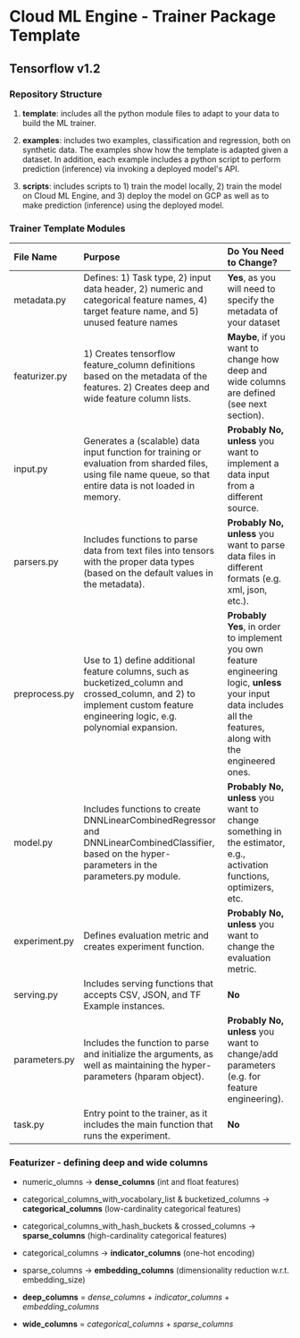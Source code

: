 # Cloud ML Engine - Trainer Package Template

## Tensorflow v1.2

### Repository Structure
1. **template**: includes all the python module files to adapt to your data to build the ML trainer.

2. **examples**: includes two examples, classification and regression, both on synthetic data. 
The examples show how the template is adapted given a dataset. 
In addition, each example includes a python script to perform prediction (inference) via invoking a deployed model's API.

3. **scripts**: includes scripts to 1) train the model locally, 2) train the model on Cloud ML Engine, 
and 3) deploy the model on GCP as well as to make prediction (inference) using the deployed model.


### Trainer Template Modules


|File Name| Purpose| Do You Need to Change?
|:---|:---|:---
|metadata.py|Defines: 1) Task type, 2) input data header, 2) numeric and categorical feature names,  4) target feature name, and 5) unused feature names  | **Yes**, as you will need to specify the metadata of your dataset 
|featurizer.py| 1) Creates tensorflow feature_column definitions based on the metadata of the features. 2) Creates deep and wide feature column lists. | **Maybe**, if you want to change how deep and wide columns are defined (see next section). 
|input.py|Generates a (scalable) data input function for training or evaluation from sharded files, using file name queue, so that entire data is not loaded in memory.| **Probably No, unless** you want to implement a data input from a different source.
|parsers.py|Includes functions to parse data from text files into tensors with the proper data types (based on the default values in the metadata).|**Probably No, unless** you want to parse data files in different formats (e.g. xml, json, etc.).
|preprocess.py|Use to 1) define additional feature columns, such as bucketized_column and crossed_column, and 2) to implement custom feature engineering logic, e.g. polynomial expansion.|**Probably Yes**, in order to implement you own feature engineering logic, **unless** your input data includes all the features, along with the engineered ones.
|model.py|Includes functions to create DNNLinearCombinedRegressor and DNNLinearCombinedClassifier, based on the hyper-parameters in the parameters.py module.|**Probably No, unless** you want to change something in the estimator, e.g., activation functions, optimizers, etc. 
|experiment.py|Defines evaluation metric and creates experiment function.| **Probably No, unless** you want to change the evaluation metric.
|serving.py|Includes serving functions that accepts CSV, JSON, and TF Example instances.| **No**
|parameters.py|Includes the function to parse and initialize the arguments, as well as maintaining the hyper-parameters (hparam object).| **Probably No, unless** you want to change/add parameters (e.g. for feature engineering). 
|task.py|Entry point to the trainer, as it includes the main function that runs the experiment.| **No**


### Featurizer - defining deep and wide columns

* numeric_olumns &rarr; **dense_columns** (int and float features)
* categorical_columns_with_vocabolary_list & bucketized_columns &rarr; **categorical_columns** (low-cardinality categorical features)
* categorical_columns_with_hash_buckets & crossed_columns &rarr; **sparse_columns** (high-cardinality categorical features)

* categorical_columns &rarr; **indicator_columns** (one-hot encoding)
* sparse_columns &rarr; **embedding_columns** (dimensionality reduction w.r.t. embedding_size)

* **deep_columns** = *dense_columns* + *indicator_columns* + *embedding_columns*
* **wide_columns** = *categorical_columns* + *sparse_columns*
